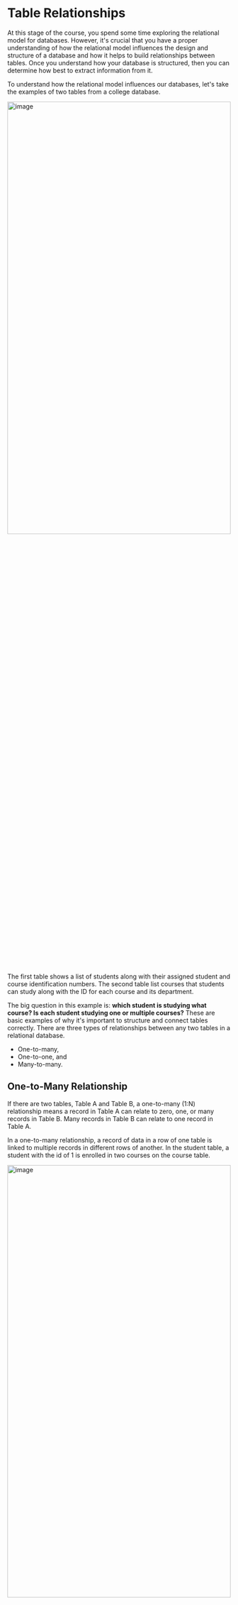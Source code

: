 # Table Relationships

At this stage of the course, you spend some time exploring the relational model for databases. However, it's crucial that you have a proper understanding of how the relational model influences the design and structure of a database and how it helps to build relationships between tables. Once you understand how your database is structured, then you can determine how best to extract information from it.

To understand how the relational model influences our databases, let's take the examples of two tables from a college database.

<img alt="image" src="img_001.png" width="100%" height="50%"/>

The first table shows a list of students along with their assigned student and course identification numbers. The second table list courses that students can study along with the ID for each course and its department.

The big question in this example is: **which student is studying what course? Is each student studying one or multiple courses?** These are basic examples of why it's important to structure and connect tables correctly. There are three types of relationships between any two tables in a relational database.

   + One-to-many,
   + One-to-one, and
   + Many-to-many.


## One-to-Many Relationship

If there are two tables, Table A and Table B, a one-to-many (1:N) relationship means a record in Table A can relate to zero, one, or many records in Table B. Many records in Table B can relate to one record in Table A.

In a one-to-many relationship, a record of data in a row of one table is linked to multiple records in different rows of another. In the student table, a student with the id of 1 is enrolled in two courses on the course table.

<img alt="image" src="img_002.png" width="100%" height="50%"/>

One-to-many relationship can be drawn between these tables. This relationship can also be illustrated in a basic entity relationship diagram, or ERD. A student is enrolled in many courses using shapes and symbols.

<img alt="image" src="img_003.png" width="100%" height="50%"/>

The diagram depicts the two entities, student and course, in rectangle shapes with **enrolled** to describe the relationship in a diamond shape. Many is depicted using the **crow's foot** notation symbol.

The relationship can also be illustrated using a more complex ER-Diagram that depicts keys.

<img alt="image" src="img_004.png" width="100%" height="50%"/>

Course ID in the student table is a foreign key or FK. This references the primary key or PK course ID column that exists in the course table. 


## One-to-One Relationship

Let's take a look at one-to-one relationships. In order to understand one-to-one relationships, let’s take the example of two tables: Table A and Table B. A one-to-one (1:1) relationship means that each record in Table A relates to one, and only one, record in Table B. Likewise, each record in Table B relates to one, and only one, record in Table A.

In one-to-one relationships, one single record of one table is associated with one single record of another table. To demonstrate this relationship, I'll use two new tables.

<img alt="image" src="img_005.png" width="100%" height="50%"/>

One that headlines key information about the staff in each college department. The other is the department location table that records key data where the location of each department on campus. In this instance, each department head is in one department building on the college campus. Each staff member from the department staff table is associated with one record from the department table.

<img alt="image" src="img_006.png" width="100%" height="50%"/>

These relationships can also be depicted in an ER diagram as one department head leads one department.

<img alt="image" src="img_007.png" width="100%" height="50%"/>


## Many-to-Many Relationship

If there are two tables, Table A and Table B, a many-to-many (N:N) relationship means many records in Table A can relate to many records in Table B; and many records in Table B can relate to many records in Table A.

This type of relationship associates one record of one table with multiple records of another table. The same relationship also works in the other direction. See a diagram below.

<img alt="image" src="img_008.png" width="100%" height="50%"/>

In this example, the student, Maurice Doyle, is undertaking two research projects and each project is supervised by different staff member.

<img alt="image" src="img_009.png" width="100%" height="50%"/>

Likewise, one staff member can supervise or collaborate with multiple students on their research projects.

<img alt="image" src="img_010.png" width="100%" height="50%"/>

These relationships can also be depicted in an ER diagram as many students are supervised by many staff.

<img alt="image" src="img_011.png" width="100%" height="50%"/>

You should now be able to outline the different relationships that exist between tables in a relational database model.
